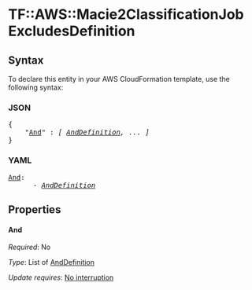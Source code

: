 # TF::AWS::Macie2ClassificationJob ExcludesDefinition

## Syntax

To declare this entity in your AWS CloudFormation template, use the following syntax:

### JSON

<pre>
{
    "<a href="#and" title="And">And</a>" : <i>[ <a href="anddefinition.md">AndDefinition</a>, ... ]</i>
}
</pre>

### YAML

<pre>
<a href="#and" title="And">And</a>: <i>
      - <a href="anddefinition.md">AndDefinition</a></i>
</pre>

## Properties

#### And

_Required_: No

_Type_: List of <a href="anddefinition.md">AndDefinition</a>

_Update requires_: [No interruption](https://docs.aws.amazon.com/AWSCloudFormation/latest/UserGuide/using-cfn-updating-stacks-update-behaviors.html#update-no-interrupt)

